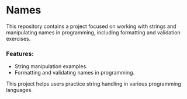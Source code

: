 # Names

This repository contains a project focused on working with strings and manipulating names in programming, including formatting and validation exercises.

### Features:
- String manipulation examples.
- Formatting and validating names in programming.

This project helps users practice string handling in various programming languages.

